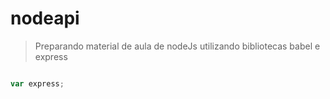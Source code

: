 # nodeapi
> Preparando material de aula de nodeJs utilizando bibliotecas babel e express

```js

var express;

```
